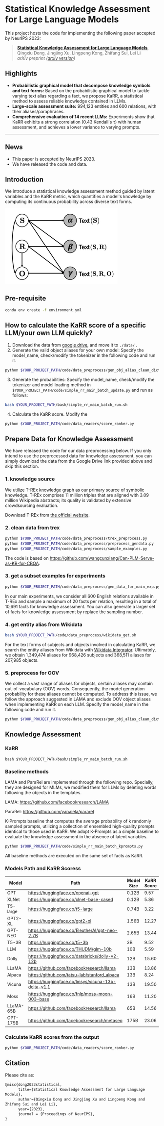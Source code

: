 # Statistical Knowledge Assessment for Large Language Models
This project hosts the code for implementing the following paper accepted by NeurIPS 2023:

> [**Statistical Knowledge Assessment for Large Language Models**](https://arxiv.org/abs/1912.04488),            
> Qingxiu Dong, Jingjing Xu, Lingpeng Kong, Zhifang Sui, Lei Li   
> *arXiv preprint ([arxiv_version](https://arxiv.org/abs/2305.10519))*   



## Highlights
- **Probabilistic graphical model that decompose knowledge symbols and text forms:** Based on the probabilistic graphical model to tackle varying text alias regarding a fact, we propose KaRR, a statistical method to assess reliable knowledge contained in LLMs.
- **Large-scale assessment suite:** 994,123 entities and 600 relations, with their aliases/paraphrases.
- **Comprehensive evaluation of 14 recent LLMs:** Experiments show that KaRR  exhibits a strong correlation (0.43 Kendall's $\tau$) with human assessment, and achieves a lower variance to varying prompts.


---
## News
- This paper is accepted by NeurIPS 2023.
- We have released the code and data.


## Introduction
We introduce a statistical knowledge assessment method guided by latent variables and the KaRR metric, which quantifies a model's knowledge by computing its continuous probability across diverse text forms.  

![highlights](highlights.png)

## Pre-requisite
```bash
conda env create -f environment.yml
```
## How to calculate the KaRR score of a specific LLM/your own LLM quickly?
1. Download the data from [google drive](https://drive.google.com/drive/folders/1N86h0LL9GS8BVsnXwl42vQXGISVA2vB-?usp=sharing), and move it to `./data/` .
2. Generate the valid object aliases for your own model: Specify the model_name, check/modify the tokenizer in the following code and run it.
```bash
python $YOUR_PROJECT_PATH/code/data_preprocess/gen_obj_alias_clean_dict.py
```
3. Generate the probabilities:  Specify the model_name, check/modify the tokenizer and model loading method in `$YOUR_PROJECT_PATH/code/simple_rr_main_batch_update.py` and run as follows:
```bash
bash $YOUR_PROJECT_PATH/bash/simple_rr_main_batch_run.sh
```
4. Calculate the KaRR score. Modify the 
```bash
python $YOUR_PROJECT_PATH/code/data_readers/score_ranker.py
```

## Prepare Data for Knowledge Assessment
We have released the code for our data preprocessing below. If you only intend to use the preprocessed data for knowledge assessment, you can simply download the data from the Google Drive link provided above and skip this section.

### 1. knowledge source
We utilize T-REx knowledge graph as our primary source of symbolic knowledge. T-REx comprises 11 million triples that are aligned with 3.09 million Wikipedia abstracts; its quality is validated by extensive crowdsourcing evaluation.

Download T-REx from [the official website](https://hadyelsahar.github.io/t-rex/).

### 2. clean data from trex
```bash
python $YOUR_PROJECT_PATH/code/data_preprocess/trex_preprocess.py
python $YOUR_PROJECT_PATH/code/data_preprocess/preprocess_gendata.py
python $YOUR_PROJECT_PATH/code/data_preprocess/sample_examples.py
```
The code is based on https://github.com/wangcunxiang/Can-PLM-Serve-as-KB-for-CBQA.

### 3. get a subset examples for experiments
```bash
python $YOUR_PROJECT_PATH/code/data_preprocess/gen_data_for_main_exp.py
```
In our main experiments, we consider all 600 English relations available in T-REx and sample a maximum of 20 facts per relation, resulting in a total of 10,691 facts for knowledge assessment. You can also generate a larger set of facts for knowledge assessment by replace the sampling number.

### 4. get entity alias from Wikidata
```bash
bash $YOUR_PROJECT_PATH/code/data_preprocess/wikidata_get.sh
```
For the text forms of subjects and objects involved in calculating KaRR, we search the entity aliases from Wikidata with [Wikidata Integrator](https://github.com/SuLab/WikidataIntegrator). Ultimately, we obtain 1,349,474 aliases for 968,426 subjects and 368,511 aliases for 207,985 objects.

### 5. preprocess for OOV
We collect a vast range of aliases for objects, certain aliases may contain out-of-vocabulary (OOV) words. Consequently, the model generation probability for these aliases cannot be computed. To address this issue, we follow the approach suggested in LAMA and exclude OOV object aliases when implementing KaRR on each LLM.
Specify the model_name in the following code and run it.
```bash
python $YOUR_PROJECT_PATH/code/data_preprocess/gen_obj_alias_clean_dict.py
```
## Knowledge Assessment 

### KaRR
```
bash $YOUR_PROJECT_PATH/bash/simple_rr_main_batch_run.sh
```

### Baseline methods
LAMA and ParaRel are implemented through the following repo. Specially, they are designed for MLMs, we modified them for LLMs by deleting words following the objects in the templates. 

LAMA: https://github.com/facebookresearch/LAMA

ParaRel: https://github.com/yanaiela/pararel

K-Prompts baseline that computes the average probability of k randomly sampled prompts, utilizing a collection of ensembled high-quality prompts identical to those used in KaRR. We adopt K-Prompts as a simple baseline to evaluate the knowledge assessment in the absence of latent variables.

```bash
python $YOUR_PROJECT_PATH/code/simple_rr_main_batch_kprompts.py
```
All baseline methods are executed on the same set of facts as KaRR. 

### Models Path and KaRR Scoress
| Model | Path | Model Size | KaRR Score | 
| --- | --- |  --- | --- |
| GPT | https://huggingface.co/openai-gpt | 0.12B | 9.57|
| XLNet | https://huggingface.co/xlnet-base-cased | 0.12B | 5.86|
| T5-large | https://huggingface.co/t5-large | 0.74B | 3.22|
| GPT2-XL | https://huggingface.co/gpt2-xl | 1.56B | 12.27|
| GPT-NEO | https://huggingface.co/EleutherAI/gpt-neo-2.7B |2.65B | 13.44|
| T5-3B | https://huggingface.co/t5-3b | 3B | 9.52|
| LLM | https://huggingface.co/THUDM/glm-10b | 10B | 5.59|
| Dolly | https://huggingface.co/databricks/dolly-v2-12b | 12B | 15.60|
| LLaMA | https://github.com/facebookresearch/llama | 13B | 13.86|
| Alpaca | https://github.com/tatsu-lab/stanford_alpaca | 13B | 8.24|
| Vicuna | https://huggingface.co/lmsys/vicuna-13b-delta-v1.1 | 13B | 19.50|
| Moss | https://huggingface.co/fnlp/moss-moon-003-base | 16B | 11.20 |
| LLaMA-65B | https://github.com/facebookresearch/llama | 65B | 14.56 |
| OPT-175B |https://github.com/facebookresearch/metaseq | 175B | 23.06|

### Calculate KaRR scores from the output
```bash
python $YOUR_PROJECT_PATH/code/data_readers/score_ranker.py
```
## Citation
Please cite as:
```
@misc{dong2023statistical,
      title={Statistical Knowledge Assessment for Large Language Models}, 
      author={Qingxiu Dong and Jingjing Xu and Lingpeng Kong and Zhifang Sui and Lei Li},
      year={2023},
      journal = {Proceedings of NeurIPS},
}
```




